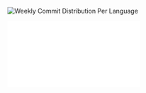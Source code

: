 ![Weekly Commit Distribution Per Language](./commit_distribution_week_51.png)

![Resume / CV](./cv-public.pdf)

